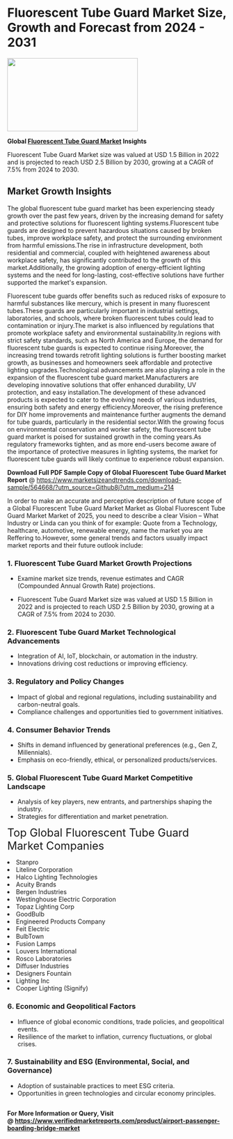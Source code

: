 <H1>Fluorescent Tube Guard Market Size, Growth and Forecast from 2024 - 2031</H1><img class="aligncenter size-medium wp-image-584254" src="https://thirdeyenews.in/wp-content/uploads/2024/09/Global-Market-Research-300x168.jpeg" alt="" width="300" height="168" /><p><strong>Global&nbsp;<a href="https://www.marketsizeandtrends.com/download-sample/564668/?utm_source=Github8j?utm_medium=214">Fluorescent Tube Guard Market</a> Insights</strong></p><p>Fluorescent Tube Guard Market size was valued at USD 1.5 Billion in 2022 and is projected to reach USD 2.5 Billion by 2030, growing at a CAGR of 7.5% from 2024 to 2030.</p><p><h2>Market Growth Insights</h2> <p>The global fluorescent tube guard market has been experiencing steady growth over the past few years, driven by the increasing demand for safety and protective solutions for fluorescent lighting systems.Fluorescent tube guards are designed to prevent hazardous situations caused by broken tubes, improve workplace safety, and protect the surrounding environment from harmful emissions.The rise in infrastructure development, both residential and commercial, coupled with heightened awareness about workplace safety, has significantly contributed to the growth of this market.Additionally, the growing adoption of energy-efficient lighting systems and the need for long-lasting, cost-effective solutions have further supported the market's expansion.</p> <p>Fluorescent tube guards offer benefits such as reduced risks of exposure to harmful substances like mercury, which is present in many fluorescent tubes.These guards are particularly important in industrial settings, laboratories, and schools, where broken fluorescent tubes could lead to contamination or injury.The market is also influenced by regulations that promote workplace safety and environmental sustainability.In regions with strict safety standards, such as North America and Europe, the demand for fluorescent tube guards is expected to continue rising.Moreover, the increasing trend towards retrofit lighting solutions is further boosting market growth, as businesses and homeowners seek affordable and protective lighting upgrades.Technological advancements are also playing a role in the expansion of the fluorescent tube guard market.Manufacturers are developing innovative solutions that offer enhanced durability, UV protection, and easy installation.The development of these advanced products is expected to cater to the evolving needs of various industries, ensuring both safety and energy efficiency.Moreover, the rising preference for DIY home improvements and maintenance further augments the demand for tube guards, particularly in the residential sector.With the growing focus on environmental conservation and worker safety, the fluorescent tube guard market is poised for sustained growth in the coming years.As regulatory frameworks tighten, and as more end-users become aware of the importance of protective measures in lighting systems, the market for fluorescent tube guards will likely continue to experience robust expansion.</p> <p><span class=""><strong>Download Full PDF Sample Copy of Global Fluorescent Tube Guard Market Report</strong> @ <a href="https://www.marketsizeandtrends.com/download-sample/564668/?utm_source=Github8j?utm_medium=214" target="_blank">https://www.marketsizeandtrends.com/download-sample/564668/?utm_source=Github8j?utm_medium=214</a></span></p><p>In order to make an accurate and perceptive description of future scope of a Global&nbsp;Fluorescent Tube Guard Market Market as Global&nbsp;Fluorescent Tube Guard Market Market of 2025, you need to describe a clear Vision &ndash; What Industry or Linda can you think of for example: Quote from a Technology, healthcare, automotive, renewable energy, name the market you are Reffering to.However, some general trends and factors usually impact market reports and their future outlook include:</p><h3>1.&nbsp;<strong>Fluorescent Tube Guard Market Growth Projections</strong></h3><ul><li>Examine market size trends, revenue estimates and CAGR (Compounded Annual Growth Rate) projections.</li><li><p>Fluorescent Tube Guard Market size was valued at USD 1.5 Billion in 2022 and is projected to reach USD 2.5 Billion by 2030, growing at a CAGR of 7.5% from 2024 to 2030.</p></li></ul><h3>2.&nbsp;<strong>Fluorescent Tube Guard Market Technological Advancements</strong></h3><ul><li>Integration of AI, IoT, blockchain, or automation in the industry.</li><li>Innovations driving cost reductions or improving efficiency.</li></ul><h3>3.&nbsp;<strong>Regulatory and Policy Changes</strong></h3><ul><li>Impact of global and regional regulations, including sustainability and carbon-neutral goals.</li><li>Compliance challenges and opportunities tied to government initiatives.</li></ul><h3>4.&nbsp;<strong>Consumer Behavior Trends</strong></h3><ul><li>Shifts in demand influenced by generational preferences (e.g., Gen Z, Millennials).</li><li>Emphasis on eco-friendly, ethical, or personalized products/services.</li></ul><h3>5.&nbsp;<strong>Global Fluorescent Tube Guard Market Competitive Landscape</strong></h3><ul><li>Analysis of key players, new entrants, and partnerships shaping the industry.</li><li>Strategies for differentiation and market penetration.</li></ul><p data-pm-slice="1 1 []"><span style="color: inherit; font-family: inherit; font-size: 25px;">Top Global Fluorescent Tube Guard Market Companies</span></p><div class="" data-test-id=""><p><li>Stanpro</li><li> Liteline Corporation</li><li> Halco Lighting Technologies</li><li> Acuity Brands</li><li> Bergen Industries</li><li> Westinghouse Electric Corporation</li><li> Topaz Lighting Corp</li><li> GoodBulb</li><li> Engineered Products Company</li><li> Feit Electric</li><li> BulbTown</li><li> Fusion Lamps</li><li> Louvers International</li><li> Rosco Laboratories</li><li> Diffuser Industries</li><li> Designers Fountain</li><li> Lighting Inc</li><li> Cooper Lighting (Signify)</li></p></div><h3>6.&nbsp;<strong>Economic and Geopolitical Factors</strong></h3><ul><li>Influence of global economic conditions, trade policies, and geopolitical events.</li><li>Resilience of the market to inflation, currency fluctuations, or global crises.</li></ul><h3>7.&nbsp;<strong>Sustainability and ESG (Environmental, Social, and Governance)</strong></h3><ul><li>Adoption of sustainable practices to meet ESG criteria.</li><li>Opportunities in green technologies and circular economy principles.</li></ul><h2><strong style="font-size: 14px;">For More Information or Query, Visit @&nbsp;</strong><a style="background-color: #ffffff; font-size: 14px;" href="https://www.marketsizeandtrends.com/report/fluorescent-tube-guard-market/" target="_blank">https://www.verifiedmarketreports.com/product/airport-passenger-boarding-bridge-market</a></h2>